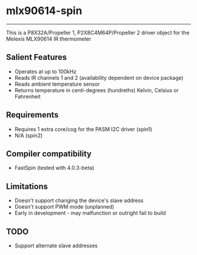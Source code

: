 # mlx90614-spin 
---------------

This is a P8X32A/Propeller 1, P2X8C4M64P/Propeller 2 driver object for the Melexis MLX90614 IR thermometer

## Salient Features

* Operates at up to 100kHz
* Reads IR channels 1 and 2 (availability dependent on device package)
* Reads ambient temperature sensor
* Returns temperature in centi-degrees (hundreths) Kelvin, Celsius or Fahrenheit

## Requirements

* Requires 1 extra core/cog for the PASM I2C driver (spin1)
* N/A (spin2)

## Compiler compatibility

* FastSpin (tested with 4.0.3-beta)

## Limitations

* Doesn't support changing the device's slave address
* Doesn't support PWM mode (unplanned)
* Early in development - may malfunction or outright fail to build

## TODO

* Support alternate slave addresses
